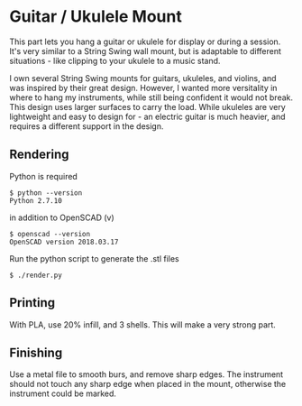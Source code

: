 # Guitar / Ukulele Mount

This part lets you hang a guitar or ukulele for display or during a session.  It's very similar to a String Swing wall mount, but is adaptable to different situations - like clipping to your ukulele to a music stand.

I own several String Swing mounts for guitars, ukuleles, and violins, and was inspired by their great design.  However, I wanted more versitality in where to hang my instruments, while still being confident it would not break.  This design uses larger surfaces to carry the load.  While ukuleles are very lightweight and easy to design for - an electric guitar is much heavier, and requires a different support in the design.

## Rendering

Python is required

    $ python --version
    Python 2.7.10

in addition to OpenSCAD (v)

    $ openscad --version
    OpenSCAD version 2018.03.17

Run the python script to generate the .stl files

    $ ./render.py

## Printing

With PLA, use 20% infill, and 3 shells.  This will make a very strong part.

## Finishing

Use a metal file to smooth burs, and remove sharp edges.  The instrument should not touch any sharp edge when placed in the mount, otherwise the instrument could be marked.

<div id="solid-viewer" class="render-viewport" data-file="https://raw.githubusercontent.com/thrasher/guitar-mount/b65e14ffed0c66dcd15663177d7a17c7f7b72283/ukulele-clip.stl"><canvas width="1956" height="928" style="width: 978px; height: 464px;"></canvas></div>


